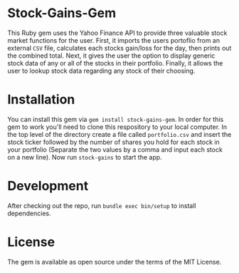 # Stock-Gains-Gem

This Ruby gem uses the Yahoo Finance API to provide three valuable stock market functions for the user. First, it imports the users portoflio from an external `CSV` file, calculates each stocks gain/loss for the day, then prints out the combined total. Next, it gives the user the option to display generic stock data of any or all of the stocks in their portfolio. Finally, it allows the user to lookup stock data regarding any stock of their choosing.  

# Installation

You can install this gem via `gem install stock-gains-gem`. In order for this gem to work you'll need to clone this respository to your local computer. In the top level of the directory create a file called `portfolio.csv` and insert the stock ticker followed by the number of shares you hold for each stock in your portfolio (Separate the two values by a comma and input each stock on a new line). Now run `stock-gains` to start the app. 

# Development 
After checking out the repo, run `bundle exec bin/setup` to install dependencies.

# License 

The gem is available as open source under the terms of the MIT License.
